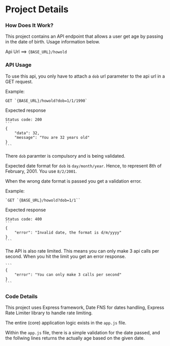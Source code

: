 # Project Details

### How Does It Work?

This project contains an API endpoint that allows a user get age by passing in the date of birth. Usage information below.

Api Url ==> `{BASE_URL}/howold`

### API Usage

To use this api, you only have to attach a `dob` url parameter to the api url in a GET request.

Example:
	
	GET `{BASE_URL}/howold?dob=1/1/1990`

Expected response

	Status code: 200	
	```
	{
		"data": 32,
		"message": "You are 32 years old"
	}
	```

There `dob` paramter is compulsory and is being validated.

Expected date format for `dob` is `day/month/year`. Hence, to represent 8th of February, 2001. You use `8/2/2001`.

When the wrong date format is passed you get a validation error.

Example: 

	`GET `{BASE_URL}/howold?dob=1/1``

Expected response

	Status code: 400
	```
	{
		"error": "Invalid date, the format is d/m/yyyy"
	}
	```

The API is also rate limited. This means you can only make 3 api calls per second.
When you hit the limit you get an error response.

	```
	{
		"error": "You can only make 3 calls per second"
	}
	```

### Code Details

This project uses Express framework, Date FNS for dates handling, Express Rate Limiter library to handle rate limiting.

The entire (core) application logic exists in the `app.js` file. 

Within the `app.js` file, there is a simple validation for the date passed, and the follwing lines returns the actually age based on the given date.
